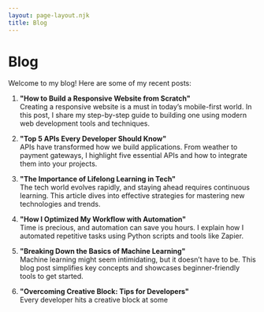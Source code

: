 ```yaml
---
layout: page-layout.njk
title: Blog
---
```


# Blog

Welcome to my blog! Here are some of my recent posts:

1. **"How to Build a Responsive Website from Scratch"**  
   Creating a responsive website is a must in today’s mobile-first world. In this post, I share my step-by-step guide to building one using modern web development tools and techniques.

2. **"Top 5 APIs Every Developer Should Know"**  
   APIs have transformed how we build applications. From weather to payment gateways, I highlight five essential APIs and how to integrate them into your projects.

3. **"The Importance of Lifelong Learning in Tech"**  
   The tech world evolves rapidly, and staying ahead requires continuous learning. This article dives into effective strategies for mastering new technologies and trends.

4. **"How I Optimized My Workflow with Automation"**  
   Time is precious, and automation can save you hours. I explain how I automated repetitive tasks using Python scripts and tools like Zapier.

5. **"Breaking Down the Basics of Machine Learning"**  
   Machine learning might seem intimidating, but it doesn’t have to be. This blog post simplifies key concepts and showcases beginner-friendly tools to get started.

6. **"Overcoming Creative Block: Tips for Developers"**  
   Every developer hits a creative block at some
